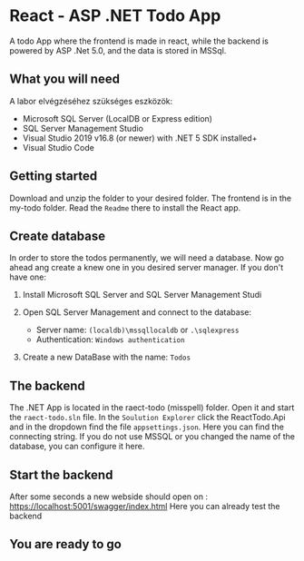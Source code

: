 # React - ASP .NET Todo App
A todo App where the frontend is made in react, while the backend is powered by ASP .Net 5.0, and the data is stored in MSSql.

## What you will need

A labor elvégzéséhez szükséges eszközök:

- Microsoft SQL Server (LocalDB or Express edition)
- SQL Server Management Studio
- Visual Studio 2019 v16.8 (or newer) with .NET 5 SDK installed+
- Visual Studio Code

## Getting started
Download and unzip the folder to your desired folder. The frontend is in the my-todo folder. Read the `Readme` there to install the React app.

## Create database
In order to store the todos permanently, we will need a database. Now go ahead ang create a knew one in you desired server manager. If you don't have one:
1. Install Microsoft SQL Server and SQL Server Management Studi
2. Open SQL Server Management and connect to the database:
      
      - Server name: `(localdb)\mssqllocaldb` or `.\sqlexpress`
      - Authentication: `Windows authentication`
3. Create a new DataBase with the name: `Todos`

## The backend
The .NET App is located in the raect-todo (misspell) folder. Open it and start the `raect-todo.sln` file. 
In the `Soulution Explorer` click the ReactTodo.Api and in the dropdown find the file `appsettings.json`.
Here you can find the connecting string. If you do not use MSSQL or you changed the name of the database, you can configure it here.

## Start the backend
After some seconds a new webside should open on : [https://localhost:5001/swagger/index.html](https://localhost:5001/swagger/index.html)
Here you can already test the backend

## You are ready to go
